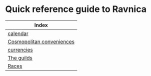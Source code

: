# Quick reference guide to Ravnica

| Index
| -
| [calendar]
| [Cosmopolitan conveniences][conveniences]
| [currencies]
| [The guilds][guilds]
| [Races]

[calendar]: <./tables/calendar>
[conveniences]: <./tables/conveniences>
[currencies]: <./tables/currencies>
[guilds]: <./guilds/overview>
[Races]: <./races/overview>
